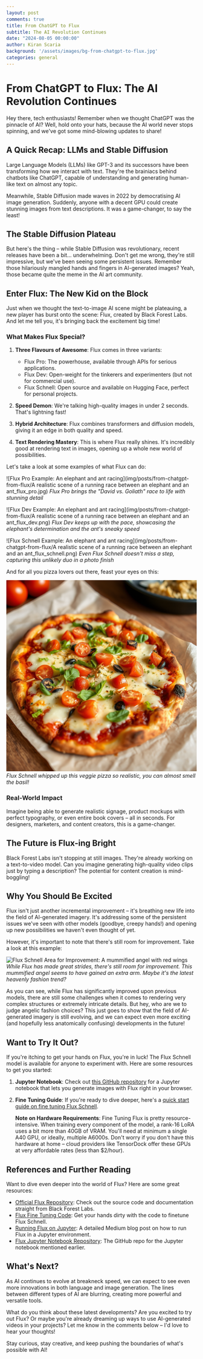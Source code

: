 ```yaml
---
layout: post
comments: true
title: From ChatGPT to Flux
subtitle: The AI Revolution Continues
date: "2024-08-05 00:00:00"
author: Kiran Scaria
background: '/assets/images/bg-from-chatgpt-to-flux.jpg'
categories: general
---
```


# From ChatGPT to Flux: The AI Revolution Continues

Hey there, tech enthusiasts! Remember when we thought ChatGPT was the pinnacle of AI? Well, hold onto your hats, because the AI world never stops spinning, and we've got some mind-blowing updates to share!

## A Quick Recap: LLMs and Stable Diffusion

Large Language Models (LLMs) like GPT-3 and its successors have been transforming how we interact with text. They're the brainiacs behind chatbots like ChatGPT, capable of understanding and generating human-like text on almost any topic.

Meanwhile, Stable Diffusion made waves in 2022 by democratising AI image generation. Suddenly, anyone with a decent GPU could create stunning images from text descriptions. It was a game-changer, to say the least!

## The Stable Diffusion Plateau

But here's the thing – while Stable Diffusion was revolutionary, recent releases have been a bit... underwhelming. Don't get me wrong, they're still impressive, but we've been seeing some persistent issues. Remember those hilariously mangled hands and fingers in AI-generated images? Yeah, those became quite the meme in the AI art community.

## Enter Flux: The New Kid on the Block

Just when we thought the text-to-image AI scene might be plateauing, a new player has burst onto the scene: Flux, created by Black Forest Labs. And let me tell you, it's bringing back the excitement big time!

### What Makes Flux Special?

1. **Three Flavours of Awesome**: Flux comes in three variants:
   - Flux Pro: The powerhouse, available through APIs for serious applications.
   - Flux Dev: Open-weight for the tinkerers and experimenters (but not for commercial use).
   - Flux Schnell: Open source and available on Hugging Face, perfect for personal projects.

2. **Speed Demon**: We're talking high-quality images in under 2 seconds. That's lightning fast!

3. **Hybrid Architecture**: Flux combines transformers and diffusion models, giving it an edge in both quality and speed.

4. **Text Rendering Mastery**: This is where Flux really shines. It's incredibly good at rendering text in images, opening up a whole new world of possibilities.

Let's take a look at some examples of what Flux can do:

![Flux Pro Example: An elephant and ant racing](img/posts/from-chatgpt-from-flux/A realistic scene of a running race between an elephant and an ant_flux_pro.jpg)
*Flux Pro brings the "David vs. Goliath" race to life with stunning detail*

![Flux Dev Example: An elephant and ant racing](img/posts/from-chatgpt-from-flux/A realistic scene of a running race between an elephant and an ant_flux_dev.png)
*Flux Dev keeps up with the pace, showcasing the elephant's determination and the ant's sneaky speed*

![Flux Schnell Example: An elephant and ant racing](img/posts/from-chatgpt-from-flux/A realistic scene of a running race between an elephant and an ant_flux_schnell.png)
*Even Flux Schnell doesn't miss a step, capturing this unlikely duo in a photo finish*

And for all you pizza lovers out there, feast your eyes on this:

![Flux Schnell Vegetable Pizza](img/posts/from-chatgpt-from-flux/pizza.png)
*Flux Schnell whipped up this veggie pizza so realistic, you can almost smell the basil!*

### Real-World Impact

Imagine being able to generate realistic signage, product mockups with perfect typography, or even entire book covers – all in seconds. For designers, marketers, and content creators, this is a game-changer.

## The Future is Flux-ing Bright

Black Forest Labs isn't stopping at still images. They're already working on a text-to-video model. Can you imagine generating high-quality video clips just by typing a description? The potential for content creation is mind-boggling!

## Why You Should Be Excited

Flux isn't just another incremental improvement – it's breathing new life into the field of AI-generated imagery. It's addressing some of the persistent issues we've seen with other models (goodbye, creepy hands!) and opening up new possibilities we haven't even thought of yet.

However, it's important to note that there's still room for improvement. Take a look at this example:

![Flux Schnell Area for Improvement: A mummified angel with red wings](placeholder_improvement_image.jpg)
*While Flux has made great strides, there's still room for improvement. This mummified angel seems to have gained an extra arm. Maybe it's the latest heavenly fashion trend?*

As you can see, while Flux has significantly improved upon previous models, there are still some challenges when it comes to rendering very complex structures or extremely intricate details. But hey, who are we to judge angelic fashion choices? This just goes to show that the field of AI-generated imagery is still evolving, and we can expect even more exciting (and hopefully less anatomically confusing) developments in the future!

## Want to Try It Out?

If you're itching to get your hands on Flux, you're in luck! The Flux Schnell model is available for anyone to experiment with. Here are some resources to get you started:

1. **Jupyter Notebook**: Check out [this GitHub repository](https://github.com/camenduru/flux-jupyter) for a Jupyter notebook that lets you generate images with Flux right in your browser.

2. **Fine Tuning Guide**: If you're ready to dive deeper, here's a [quick start guide on fine tuning Flux Schnell](https://github.com/bghira/SimpleTuner/blob/main/documentation/quickstart/FLUX.md).

   **Note on Hardware Requirements**: Fine Tuning Flux is pretty resource-intensive. When training every component of the model, a rank-16 LoRA uses a bit more than 40GB of VRAM. You'll need at minimum a single A40 GPU, or ideally, multiple A6000s. Don't worry if you don't have this hardware at home – cloud providers like TensorDock offer these GPUs at very affordable rates (less than $2/hour).

## References and Further Reading

Want to dive even deeper into the world of Flux? Here are some great resources:

- [Official Flux Repository](https://github.com/black-forest-labs/flux): Check out the source code and documentation straight from Black Forest Labs.
- [Flux Fine Tuning Code](https://github.com/black-forest-labs/flux): Get your hands dirty with the code to finetune Flux Schnell.
- [Running Flux on Jupyter](https://medium.com/@richardsongunde/black-forest-labs-flux-the-new-text-to-image-ai-thats-making-waves-c39e68607ae7): A detailed Medium blog post on how to run Flux in a Jupyter environment.
- [Flux Jupyter Notebook Repository](https://github.com/camenduru/flux-jupyter): The GitHub repo for the Jupyter notebook mentioned earlier.

## What's Next?

As AI continues to evolve at breakneck speed, we can expect to see even more innovations in both language and image generation. The lines between different types of AI are blurring, creating more powerful and versatile tools.

What do you think about these latest developments? Are you excited to try out Flux? Or maybe you're already dreaming up ways to use AI-generated videos in your projects? Let me know in the comments below – I'd love to hear your thoughts!

Stay curious, stay creative, and keep pushing the boundaries of what's possible with AI!
